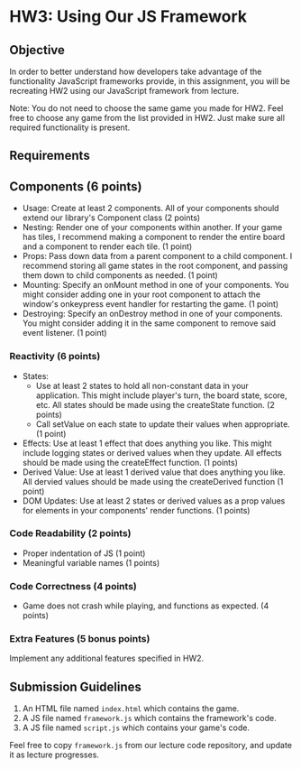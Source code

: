 # HW3: Using Our JS Framework

## Objective
In order to better understand how developers take advantage of the functionality JavaScript frameworks provide, in this assignment, you will be recreating HW2 using our JavaScript framework from lecture.

Note: You do not need to choose the same game you made for HW2. Feel free to choose any game from the list provided in HW2. Just make sure all required functionality is present.

## Requirements

## Components (6 points)
- Usage: Create at least 2 components. All of your components should extend our library's Component class (2 points)
- Nesting: Render one of your components within another. If your game has tiles, I recommend making a component to render the entire board and a component to render each tile. (1 point)
- Props: Pass down data from a parent component to a child component. I recommend storing all game states in the root component, and passing them down to child components as needed. (1 point)
- Mounting: Specify an onMount method in one of your components. You might consider adding one in your root component to attach the window's onkeypress event handler for restarting the game. (1 point)
- Destroying: Specify an onDestroy method in one of your components. You might consider adding it in the same component to remove said event listener. (1 point)

### Reactivity (6 points)
- States:
    - Use at least 2 states to hold all non-constant data in your application. This might include player's turn, the board state, score, etc. All states should be made using the createState function. (2 points)
    - Call setValue on each state to update their values when appropriate. (1 point)
- Effects: Use at least 1 effect that does anything you like. This might include logging states or derived values when they update. All effects should be made using the createEffect function. (1 points)
- Derived Value: Use at least 1 derived value that does anything you like. All dervied values should be made using the createDerived function (1 point)
- DOM Updates: Use at least 2 states or derived values as a prop values for elements in your components' render functions. (1 points)

### Code Readability (2 points)
- Proper indentation of JS (1 point)
- Meaningful variable names (1 points)

### Code Correctness (4 points)
- Game does not crash while playing, and functions as expected. (4 points)

### Extra Features (5 bonus points)
Implement any additional features specified in HW2.

## Submission Guidelines

1. An HTML file named `index.html` which contains the game.
2. A JS file named `framework.js` which contains the framework's code.
3. A JS file named `script.js` which contains your game's code.

Feel free to copy `framework.js` from our lecture code repository, and update it as lecture progresses.